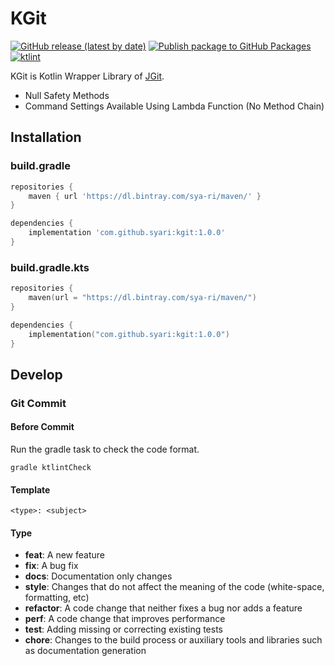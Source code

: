 # KGit
[![GitHub release (latest by date)](https://img.shields.io/github/v/release/sya-ri/KGit)](https://github.com/sya-ri/KGit/releases/latest) [![Publish package to GitHub Packages](https://github.com/sya-ri/KGit/workflows/Publish%20package%20to%20GitHub%20Packages/badge.svg)](https://github.com/sya-ri/KGit/actions) [![ktlint](https://img.shields.io/badge/code%20style-%E2%9D%A4-FF4081.svg)](https://ktlint.github.io/)

KGit is Kotlin Wrapper Library of [JGit](https://github.com/eclipse/jgit).
- Null Safety Methods
- Command Settings Available Using Lambda Function (No Method Chain)

## Installation

### build.gradle

```groovy
repositories {
    maven { url 'https://dl.bintray.com/sya-ri/maven/' }
}

dependencies {
    implementation 'com.github.syari:kgit:1.0.0'
}
```

### build.gradle.kts

```kotlin
repositories {
    maven(url = "https://dl.bintray.com/sya-ri/maven/")
}

dependencies {
    implementation("com.github.syari:kgit:1.0.0")
}
```

## Develop

### Git Commit

#### Before Commit
Run the gradle task to check the code format.

```
gradle ktlintCheck
```

#### Template

```
<type>: <subject>
```

#### Type

- **feat**: A new feature
- **fix**: A bug fix
- **docs**: Documentation only changes
- **style**: Changes that do not affect the meaning of the code (white-space, formatting, etc)
- **refactor**: A code change that neither fixes a bug nor adds a feature
- **perf**: A code change that improves performance
- **test**: Adding missing or correcting existing tests
- **chore**: Changes to the build process or auxiliary tools and libraries such as documentation generation